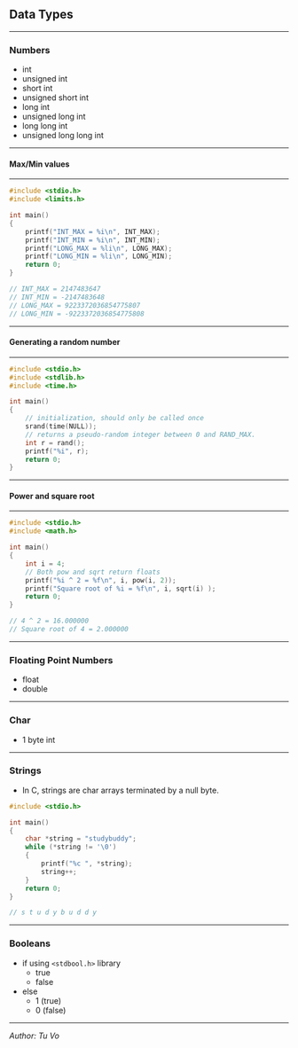 ## Data Types

---

### Numbers

- int
- unsigned int
- short int
- unsigned short int
- long int
- unsigned long int
- long long int
- unsigned long long int

---

#### Max/Min values

---

```c
#include <stdio.h>
#include <limits.h>

int main()
{
    printf("INT_MAX = %i\n", INT_MAX);
    printf("INT_MIN = %i\n", INT_MIN);
    printf("LONG_MAX = %li\n", LONG_MAX);
    printf("LONG_MIN = %li\n", LONG_MIN);
    return 0;
}

// INT_MAX = 2147483647
// INT_MIN = -2147483648
// LONG_MAX = 9223372036854775807
// LONG_MIN = -9223372036854775808

```

---

#### Generating a random number

---

```c
#include <stdio.h>
#include <stdlib.h>
#include <time.h>

int main()
{
    // initialization, should only be called once
    srand(time(NULL));
    // returns a pseudo-random integer between 0 and RAND_MAX.
    int r = rand();
    printf("%i", r);
    return 0;
}
```

---

#### Power and square root

---

```c
#include <stdio.h>
#include <math.h>

int main()
{
    int i = 4;
    // Both pow and sqrt return floats
    printf("%i ^ 2 = %f\n", i, pow(i, 2));
    printf("Square root of %i = %f\n", i, sqrt(i) );
    return 0;
}

// 4 ^ 2 = 16.000000
// Square root of 4 = 2.000000
```

---

### Floating Point Numbers

- float
- double

---

### Char

- 1 byte int

---

### Strings

- In C, strings are char arrays terminated by a null byte.

```c
#include <stdio.h>

int main()
{
    char *string = "studybuddy";
    while (*string != '\0')
    {
        printf("%c ", *string);
        string++;
    }
    return 0;
}

// s t u d y b u d d y
```

---

### Booleans

- if using `<stdbool.h>` library
  - true
  - false
- else
  - 1 (true)
  - 0 (false)

---

_Author: Tu Vo_

